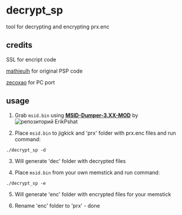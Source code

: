 # decrypt_sp

tool for decrypting and encrypting prx.enc

## credits

SSL for encript code

[mathieulh](https://github.com/mathieulh/PRX.ENC-Tool) for original PSP code

[zecoxao](https://github.com/zecoxao/decrypt_sp) for PC port

## usage

1. Grab `msid.bin` using [**MSID-Dumper-3.XX-MOD**](https://github.com/ErikPshat/MSID-Dumper-3.XX-MOD) by ![репозиторий ErikPshat](https://avatars1.githubusercontent.com/u/1283017?s=35&v=4)

2. Place `msid.bin` to jigkick and 'prx' folder with prx.enc files and run command:

```
./decrypt_sp -d
```

3. Will generate 'dec' folder with decrypted files

4. Place `msid.bin` from your own memstick and run command:

```
./decrypt_sp -e
```

5. Will generate 'enc' folder with encrypted files for your memstick

6. Rename 'enc' folder to 'prx' - done

